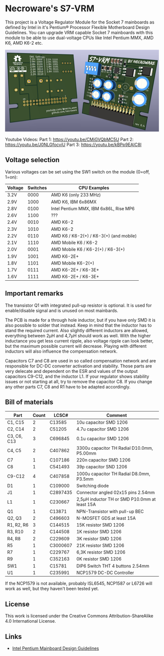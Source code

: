 # Necroware's S7-VRM

This project is a Voltage Regulator Module for the Socket 7 mainboards as
defined by Intel in it's Pentium® Processor Flexible Motherboard Design
Guidelines. You can upgrade VRM capable Socket 7 mainboards with this module to
be able to use dual-voltage CPUs like Intel Pentium MMX, AMD K6, AMD K6-2 etc.

![S7-VRM](./photo.jpg)

Youtube Videos:
Part 1: https://youtu.be/CMiGVQbMC5U
Part 2: https://youtu.be/J0NLGfocviU
Part 3: https://youtu.be/kBPp9EAIC8I


## Voltage selection

Various voltages can be set using the SW1 switch on the module (0=off, 1=on):

Voltage | Switches | CPU Examples
--------|----------|-------------------------------------------
  3.2V  |   0000   | AMD K6 (only 233 MHz)
  2.9V  |   1000   | AMD K6, IBM 6x86MX
  2.8V  |   0100   | Intel Pentium MMX, IBM 6x86L, Rise MP6
  2.6V  |   1100   | ???
  2.4V  |   0010   | AMD K6-2
  2.3V  |   1010   | AMD K6-2
  2.2V  |   0110   | AMD K6 / K6-2(+) / K6-3(+) (and mobile)
  2.1V  |   1110   | AMD Mobile K6 / K6-2
  2.0V  |   0001   | AMD Mobile K6 / K6-2(+) / K6-3(+)
  1.9V  |   1001   | AMD K6-2E+
  1.8V  |   1101   | AMD Mobile K6-2(+)
  1.7V  |   0111   | AMD K6-2E+ / K6-3E+
  1.6V  |   1111   | AMD K6-2E+ / K6-3E+

## Important remarks

The transistor Q1 with integrated pull-up resistor is optional. It is used for 
enable/disable signal and is unused on most mainbards.

The PCB is made for a through hole inductor, but if you have only SMD it is also
possible to solder that instead. Keep in mind that the inductor has to stand
the required current. Also slightly different inductors are allowed, everything
between 2µH and 4,7µH should work as well. With the higher inductance you get
less current ripple, also voltage ripple can look better, but the maximum
possible current will decrease. Playing with different inductors will also
influence the compensation network.

Capacitors C7 and C8 are used in so called compensation network and are
responsible for DC-DC converter activation and stability. Those parts are very
delecate and dependent on the ESR and values of the output capacitors C9-C12,
and the inductor L1. If your regulator shows stability issues or not starting
at all, try to remove the capacitor C8. If you change any other parts C7, C8 and
R1 have to be adapted accordingly.

## Bill of materials

Part        | Count | LCSC#    | Comment
------------|-------|----------|--------------------------------------------
C1, C15     | 2     | C13585   | 10u capacitor SMD 1206
C2, C14     | 2     | C51205   | 4.7u capacitor SMD 1206
C3, C6, C13 | 3     | C696845  | 0.1u capacitor SMD 1206
C4, C5      | 2     | C407862  | 3300u capacitor TH Radial D10.0mm, P5.00mm
C7          | 1     | C107186  | 220n capacitor SMD 1206
C8          | 1     | C541493  | 39p capacitor SND 1206
C9-C12      | 4     | C407858  | 1000u capacitor TH Radial D8.0mm, P3.5mm
D1          | 1     | C109000  | Switching diode
J1          | 1     | C2897435 | Connector angled 02x15 pins 2.54mm 
L1          | 1     | C230667  | 2,5µH inductor TH or SMD P10.0mm at least 15A
Q1          | 1     | C13871   | NPN-Transistor with pull-up BEC
Q2, Q3      | 2     | C496603  | N-MOSFET GDS at least 15A
R1, R2, R6  | 3     | C144515  | 15K resistor SMD 1206
R3, R10     | 2     | C144508  | 1K resistor SMD 1206
R4, R8      | 2     | C229609  | 3K resistor SMD 1206
R5          | 1     | C3000607 | 21K resistor SMD 1206
R7          | 1     | C229767  | 6,3K resistor SMD 1206
R9          | 1     | C352163  | 0K resistor SMD 1206
SW1         | 1     | C15781   | DIP6 Switch THT 4 buttons 2.54mm
U1          | 1     | C235991  | NCP1579 DC-DC Controller

If the NCP1579 is not available, probably ISL6545, NCP1587 or L6726 will work
as well, but they haven't been tested yet.

## License

This work is licensed under the Creative Commons Attribution-ShareAlike 4.0
International License.

## Links
* [Intel Pentium Mainboard Design Guidelines](http://netwinder.osuosl.org/pub/misc/docs/i386/24318702.pdf)

